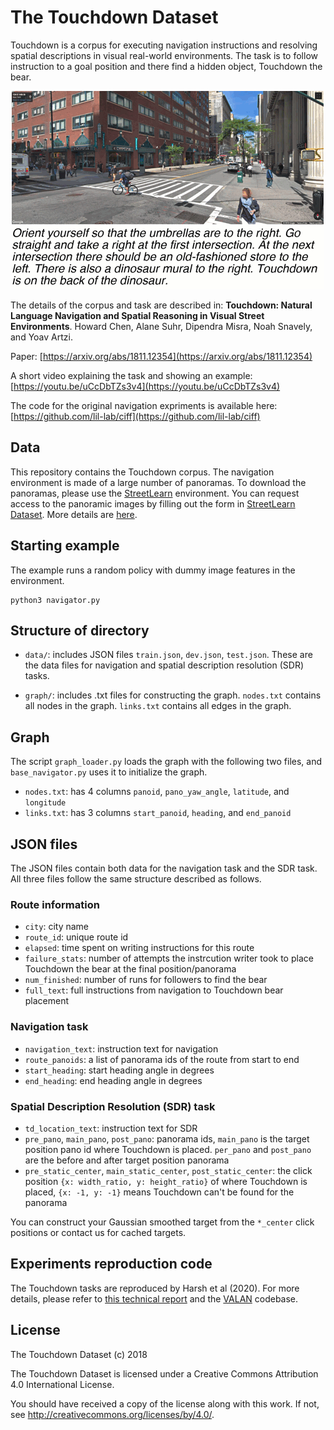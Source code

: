 # The Touchdown Dataset

Touchdown is a corpus for executing navigation instructions and resolving spatial descriptions in visual real-world environments. The task is to follow instruction to a goal position and there find a hidden object, Touchdown the bear. 

<p align="center">  
  <img src="touchdown.gif">
</p>


The details of the corpus and task are described in: **Touchdown: Natural Language Navigation and Spatial Reasoning in Visual Street Environments**. Howard Chen, Alane Suhr, Dipendra Misra, Noah Snavely, and Yoav Artzi.

Paper: [https://arxiv.org/abs/1811.12354](https://arxiv.org/abs/1811.12354)

A short video explaining the task and showing an example: [https://youtu.be/uCcDbTZs3v4](https://youtu.be/uCcDbTZs3v4)

The code for the original navigation expriments is available here: [https://github.com/lil-lab/ciff](https://github.com/lil-lab/ciff)

## Data

This repository contains the Touchdown corpus. The navigation environment is made of a large number of panoramas. To download the panoramas, please use the [StreetLearn](https://sites.google.com/view/streetlearn/code?authuser=0) environment. You can request access to the panoramic images by filling out the form in [StreetLearn Dataset](https://sites.google.com/view/streetlearn/dataset?authuser=0). More details are [here](https://sites.google.com/view/streetlearn/touchdown?authuser=0).

## Starting example
The example runs a random policy with dummy image features in the environment. 

```
python3 navigator.py
```

## Structure of directory

- `data/`: includes JSON files `train.json`, `dev.json`, `test.json`. These are the data files for navigation and spatial description resolution (SDR) tasks.

- `graph/`: includes .txt files for constructing the graph. `nodes.txt` contains all nodes in the graph. `links.txt` contains all edges in the graph.

## Graph
The script `graph_loader.py` loads the graph with the following two files, and `base_navigator.py` uses it to initialize the graph.

- `nodes.txt`: has 4 columns `panoid`, `pano_yaw_angle`, `latitude`, and `longitude`
- `links.txt`: has 3 columns `start_panoid`, `heading`, and `end_panoid`

## JSON files
The JSON files contain both data for the navigation task and the SDR task. All three files follow the same structure described as follows.

### Route information
- `city`: city name
- `route_id`: unique route id  
- `elapsed`: time spent on writing instructions for this route
- `failure_stats`: number of attempts the instrcution writer took to place Touchdown the bear at the final position/panorama
- `num_finished`: number of runs for followers to find the bear
- `full_text`: full instructions from navigation to Touchdown bear placement

### Navigation task
- `navigation_text`: instruction text for navigation 
- `route_panoids`: a list of panorama ids of the route from start to end
- `start_heading`: start heading angle in degrees
- `end_heading`: end heading angle in degrees

### Spatial Description Resolution (SDR) task
- `td_location_text`: instruction text for SDR
- `pre_pano`, `main_pano`, `post_pano`: panorama ids, `main_pano` is the target position pano id where Touchdown is placed. `per_pano` and `post_pano` are the before and after target position panorama
- `pre_static_center`, `main_static_center`, `post_static_center`: the click position `{x: width_ratio, y: height_ratio}` of where Touchdown is placed, `{x: -1, y: -1}` means Touchdown can't be found for the panorama

You can construct your Gaussian smoothed target from the `*_center` click positions or contact us for cached targets.

## Experiments reproduction code
The Touchdown tasks are reproduced by Harsh et al (2020). For more details, please refer to [this technical report](https://arxiv.org/pdf/2001.03671.pdf) and the [VALAN](https://github.com/google-research/valan) codebase.

## License
The Touchdown Dataset (c) 2018

The Touchdown Dataset is licensed under a
Creative Commons Attribution 4.0 International License.

You should have received a copy of the license along with this
work. If not, see <http://creativecommons.org/licenses/by/4.0/>.

